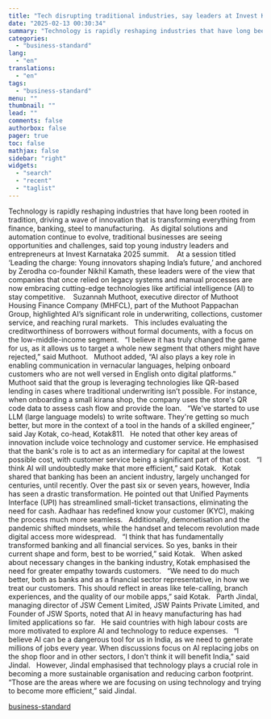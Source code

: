 ```yaml
---
title: "Tech disrupting traditional industries, say leaders at Invest Karnataka"
date: "2025-02-13 00:30:34"
summary: "Technology is rapidly reshaping industries that have long been rooted in tradition, driving a wave of innovation that is transforming everything from finance, banking, steel to manufacturing. As digital solutions and automation continue to evolve, traditional businesses are seeing opportunities and challenges, said top young industry leaders and entrepreneurs at..."
categories:
  - "business-standard"
lang:
  - "en"
translations:
  - "en"
tags:
  - "business-standard"
menu: ""
thumbnail: ""
lead: ""
comments: false
authorbox: false
pager: true
toc: false
mathjax: false
sidebar: "right"
widgets:
  - "search"
  - "recent"
  - "taglist"
---
```


Technology is rapidly reshaping industries that have long been rooted in tradition, driving a wave of innovation that is transforming everything from finance, banking, steel to manufacturing.
 
As digital solutions and automation continue to evolve, traditional businesses are seeing opportunities and challenges, said top young industry leaders and entrepreneurs at Invest Karnataka 2025 summit. 
 
At a session titled ‘Leading the charge: Young innovators shaping India’s future,’ and anchored by Zerodha co-founder Nikhil Kamath, these leaders were of the view that companies that once relied on legacy systems and manual processes are now embracing cutting-edge technologies like artificial intelligence (AI) to stay competitive. 
 
Suzannah Muthoot, executive director of Muthoot Housing Finance Company (MHFCL), part of the Muthoot Pappachan Group, highlighted AI’s significant role in underwriting, collections, customer service, and reaching rural markets.
 
This includes evaluating the creditworthiness of borrowers without formal documents, with a focus on the low-middle-income segment.
 
“I believe it has truly changed the game for us, as it allows us to target a whole new segment that others might have rejected,” said Muthoot.
 
Muthoot added, “AI also plays a key role in enabling communication in vernacular languages, helping onboard customers who are not well versed in English onto digital platforms.”
 
Muthoot said that the group is leveraging technologies like QR-based lending in cases where traditional underwriting isn’t possible. For instance, when onboarding a small kirana shop, the company uses the store's QR code data to assess cash flow and provide the loan.
 
“We've started to use LLM (large language models) to write software. They're getting so much better, but more in the context of a tool in the hands of a skilled engineer,” said Jay Kotak, co-head, Kotak811.
 
He noted that other key areas of innovation include voice technology and customer service. He emphasised that the bank's role is to act as an intermediary for capital at the lowest possible cost, with customer service being a significant part of that cost.
 
“I think AI will undoubtedly make that more efficient,” said Kotak.
 
Kotak shared that banking has been an ancient industry, largely unchanged for centuries, until recently. Over the past six or seven years, however, India has seen a drastic transformation. He pointed out that Unified Payments Interface (UPI) has streamlined small-ticket transactions, eliminating the need for cash. Aadhaar has redefined know your customer (KYC), making the process much more seamless.
 
Additionally, demonetisation and the pandemic shifted mindsets, while the handset and telecom revolution made digital access more widespread.
 
“I think that has fundamentally transformed banking and all financial services. So yes, banks in their current shape and form, best to be worried,” said Kotak.
 
When asked about necessary changes in the banking industry, Kotak emphasised the need for greater empathy towards customers.
 
“We need to do much better, both as banks and as a financial sector representative, in how we treat our customers. This should reflect in areas like tele-calling, branch experiences, and the quality of our mobile apps,” said Kotak.
 
Parth Jindal, managing director of JSW Cement Limited, JSW Paints Private Limited, and Founder of JSW Sports, noted that AI in heavy manufacturing has had limited applications so far.
 
He said countries with high labour costs are more motivated to explore AI and technology to reduce expenses.
 
“I believe AI can be a dangerous tool for us in India, as we need to generate millions of jobs every year. When discussions focus on AI replacing jobs on the shop floor and in other sectors, I don't think it will benefit India,” said Jindal.
 
However, Jindal emphasised that technology plays a crucial role in becoming a more sustainable organisation and reducing carbon footprint.  “Those are the areas where we are focusing on using technology and trying to become more efficient,” said Jindal.

[business-standard](https://www.business-standard.com/industry/news/tech-disrupting-traditional-industries-say-leaders-at-invest-karnataka-125021201719_1.html)
